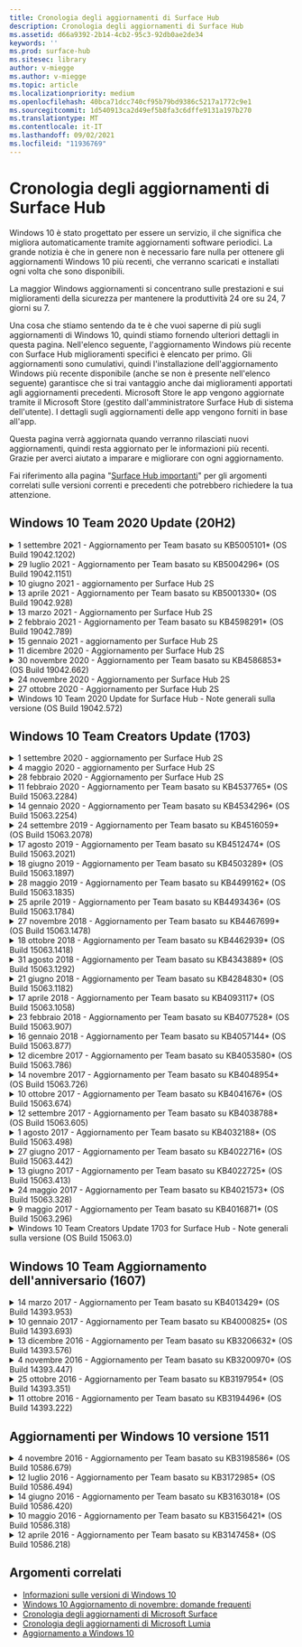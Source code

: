 ```yaml
---
title: Cronologia degli aggiornamenti di Surface Hub
description: Cronologia degli aggiornamenti di Surface Hub
ms.assetid: d66a9392-2b14-4cb2-95c3-92db0ae2de34
keywords: ''
ms.prod: surface-hub
ms.sitesec: library
author: v-miegge
ms.author: v-miegge
ms.topic: article
ms.localizationpriority: medium
ms.openlocfilehash: 40bca71dcc740cf95b79bd9386c5217a1772c9e1
ms.sourcegitcommit: 1d540913ca2d49ef5b8fa3c6dffe9131a197b270
ms.translationtype: MT
ms.contentlocale: it-IT
ms.lasthandoff: 09/02/2021
ms.locfileid: "11936769"
---
```

# <a name="surface-hub-update-history"></a>Cronologia degli aggiornamenti di Surface Hub

Windows 10 è stato progettato per essere un servizio, il che significa che migliora automaticamente tramite aggiornamenti software periodici. La grande notizia è che in genere non è necessario fare nulla per ottenere gli aggiornamenti Windows 10 più recenti, che verranno scaricati e installati ogni volta che sono disponibili.

La maggior Windows aggiornamenti si concentrano sulle prestazioni e sui miglioramenti della sicurezza per mantenere la produttività 24 ore su 24, 7 giorni su 7.

Una cosa che stiamo sentendo da te è che vuoi saperne di più sugli aggiornamenti di Windows 10, quindi stiamo fornendo ulteriori dettagli in questa pagina. Nell'elenco seguente, l'aggiornamento Windows più recente con Surface Hub miglioramenti specifici è elencato per primo. Gli aggiornamenti sono cumulativi, quindi l'installazione dell'aggiornamento Windows più recente disponibile (anche se non è presente nell'elenco seguente) garantisce che si trai vantaggio anche dai miglioramenti apportati agli aggiornamenti precedenti. Microsoft Store le app vengono aggiornate tramite il Microsoft Store (gestito dall'amministratore Surface Hub di sistema dell'utente). I dettagli sugli aggiornamenti delle app vengono forniti in base all'app.

Questa pagina verrà aggiornata quando verranno rilasciati nuovi aggiornamenti, quindi resta aggiornato per le informazioni più recenti. Grazie per averci aiutato a imparare e migliorare con ogni aggiornamento.

Fai riferimento alla pagina "[Surface Hub importanti](https://support.microsoft.com/products/surface-devices/surface-hub)" per gli argomenti correlati sulle versioni correnti e precedenti che potrebbero richiedere la tua attenzione.

## <a name="windows-10-team-2020-update-20h2"></a>Windows 10 Team 2020 Update (20H2)

<details>
<summary>1 settembre 2021 - Aggiornamento per Team basato su KB5005101* (OS Build 19042.1202)</summary>

Questo aggiornamento al Surface Hub include miglioramenti qualitativi e correzioni per la sicurezza. Gli aggiornamenti principali Surface Hub sono descritti in [Windows 10 Team 2020 Update 1](https://techcommunity.microsoft.com/t5/surface-it-pro-blog/windows-10-team-2020-update-1-released-to-all-surface-hubs/ba-p/2653503)e includono anche gli elementi seguenti:

* Migliora l'affidabilità per alcuni scenari di configurazione dell'account del dispositivo quando si utilizza una cassetta postale Exchange locale.

Per abilitare/disabilitare i servizi e le funzionalità del [dispositivo, fai](/surface-hub/) riferimento alla guida dell'amministratore di Surface Hub per l'abilitazione o la disabilitazione di servizi e funzionalità del dispositivo. *[KB5005101](https://support.microsoft.com/help/5005101)
</details>

<details>
<summary>29 luglio 2021 - Aggiornamento per Team basato su KB5004296* (OS Build 19042.1151)</summary>

Questo aggiornamento al Surface Hub include miglioramenti qualitativi e correzioni per la sicurezza. Gli aggiornamenti principali Surface Hub, non già descritti nella Windows 10 [cronologia degli](https://support.microsoft.com/help/4581839/windows-10-update-history)aggiornamenti, includono:

* Eseguire l'aggiornamento alla funzionalità "Raccogli log" per includere Windows dati di diagnostica in formato csv.
* Correzione che garantisce che la pulizia della sessione finale rimova completamente tutti i dati correlati a Edge Chromium.
* Migliora alcuni scenari con Surface Hub aggiunti ad Azure AD quando si usa l'app Authenticator app.

Per abilitare/disabilitare i servizi e le funzionalità del [dispositivo, fai](/surface-hub/) riferimento alla guida dell'amministratore di Surface Hub per l'abilitazione o la disabilitazione di servizi e funzionalità del dispositivo. *[KB5004296](https://support.microsoft.com/help/5004296)
</details>

<details>
<summary>10 giugno 2021 - aggiornamento per Surface Hub 2S</summary>

Questo aggiornamento è specifico di Surface Hub 2S e fornisce gli aggiornamenti di driver e firmware descritti di seguito:

* Aggiornamento UEFI di Surface - 694.3751.768.0
  * Risolve le vulnerabilità critiche della sicurezza e migliora la stabilità del sistema.
* Aggiornamento del firmware di Surface ME - 11.8.86.3877
  * Risolve le vulnerabilità critiche della sicurezza e migliora la stabilità del sistema.
* Driver dell'interfaccia del motore di gestione Intel(R) - 2102.100.0.1044
  * Risolve le vulnerabilità critiche della sicurezza e migliora la stabilità del sistema.
</details>

<details>
<summary>13 aprile 2021 - Aggiornamento per Team basato su KB5001330* (OS Build 19042.928)</summary>

Questo aggiornamento al Surface Hub include miglioramenti qualitativi e correzioni per la sicurezza. Gli aggiornamenti principali Surface Hub, non già descritti nella Windows 10 [cronologia degli](https://support.microsoft.com/help/4581839/windows-10-update-history)aggiornamenti, includono:

* Risolve un problema a causa del quale alcuni Surface Hub installavano solo aggiornamenti della sicurezza Windows mensili, anziché tutti gli Windows cumulativi.

Per abilitare/disabilitare i servizi e le funzionalità del [dispositivo, fai](/surface-hub/) riferimento alla guida dell'amministratore di Surface Hub per l'abilitazione o la disabilitazione di servizi e funzionalità del dispositivo. *[KB5001330](https://support.microsoft.com/help/5001330)
</details>

<details>
<summary>13 marzo 2021 - Aggiornamento per Surface Hub 2S</summary>

Questo aggiornamento è specifico di Surface Hub 2S e fornisce gli aggiornamenti di driver e firmware descritti di seguito:

* Driver di Bluetooth Intel(R) - 22.30.0.4
  * Migliora la sicurezza e la stabilità del sistema.
* Driver di grafica Intel(R) - 27.20.100.8682
  * Migliora la sicurezza e la stabilità del sistema.
* Driver di Wi-Fi Intel(R) - 22.30.0.11
  * Migliora la sicurezza e la stabilità del sistema.
</details>

<details>
<summary>2 febbraio 2021 - Aggiornamento per Team basato su KB4598291* (OS Build 19042.789)</summary>

Questo aggiornamento al Surface Hub include miglioramenti qualitativi e correzioni per la sicurezza. Gli aggiornamenti principali Surface Hub, non già descritti nella Windows 10 [cronologia degli](https://support.microsoft.com/help/4581839/windows-10-update-history)aggiornamenti, includono:

* Correzione che consente la sincronizzazione del calendario Exchange quando l'UPN dell'account del dispositivo non è uguale al relativo SMTP.
* Consente agli amministratori di disabilitare l'utilizzo dell'autenticazione moderna durante la sincronizzazione del calendario con Exchange.
* Garantisce che Surface Hub utenti non venga richiesto di immettere le credenziali proxy dopo l'ammissione della funzionalità "Usa credenziali dell'account del dispositivo".
* Risolve un problema a causa del quale Windows di aggiornamento dell'aggiornamento e dello Store non sarebbero mai stati completati se era in uso un proxy che richiede l'autenticazione.
* Migliora l'affidabilità dell'app Connessione durante gli scenari di inserimento cablati.

Per abilitare/disabilitare i servizi e le funzionalità del [dispositivo, fai](/surface-hub/) riferimento alla guida dell'amministratore di Surface Hub per l'abilitazione o la disabilitazione di servizi e funzionalità del dispositivo. *[KB4598291](https://support.microsoft.com/help/4598291)
</details>

<details>
<summary>15 gennaio 2021 - aggiornamento per Surface Hub 2S</summary>

Questo aggiornamento è specifico di Surface Hub 2S e fornisce gli aggiornamenti di driver e firmware descritti di seguito:

* Aggiornamento del firmware di Surface SMC - 3.93.139.0
* Aggiornamento UEFI di Surface - 694.3473.768.0
</details>

<details>
<summary>11 dicembre 2020 - Aggiornamento per Surface Hub 2S</summary>

Questo aggiornamento è specifico di Surface Hub 2S e fornisce gli aggiornamenti di driver e firmware descritti di seguito:

* Aggiornamento del firmware di Surface SMC - 3.92.139.0
* Aggiornamento UEFI di Surface - 694.3447.768.0
</details>

<details>
<summary>30 novembre 2020 - Aggiornamento per Team basato su KB4586853* (OS Build 19042.662)</summary>

Questo aggiornamento al Surface Hub include miglioramenti qualitativi e correzioni per la sicurezza. Gli aggiornamenti principali Surface Hub, non già descritti nella Windows 10 [cronologia degli](https://support.microsoft.com/help/4581839/windows-10-update-history)aggiornamenti, includono:

* Aggiorna alla pagina Impostazioni privacy per fornire opzioni aggiuntive.
* Risolve un problema a causa del quale le riunioni già avviate non venivano visualizzate nella schermata iniziale.
* Risolve un problema con il ripristino cloud per le impostazioni locali non en-US.
* Skype for Business
  * Migliora le prestazioni audio direzionali.
  * Suoni "tocco penna" ridotti quando si usa la penna durante Skype for Business chiamate.
* Migliora l'affidabilità durante la registrazione al Windows Insider Program.
* Migliora l'affidabilità Windows Shell di Team.

Per abilitare/disabilitare i servizi e le funzionalità del [dispositivo, fai](/surface-hub/) riferimento alla guida dell'amministratore di Surface Hub per l'abilitazione o la disabilitazione di servizi e funzionalità del dispositivo. *[KB4586853](https://support.microsoft.com/help/4586853)
</details>

<details>
<summary>24 novembre 2020 - Aggiornamento per Surface Hub 2S</summary>

Questo aggiornamento è specifico di Surface Hub 2S e fornisce gli aggiornamenti di driver e firmware descritti di seguito:

* Aggiornamento del firmware di Surface SMC - 3.91.139.0
  * Migliorare l'affidabilità dello standby connesso.
* Aggiornamento del firmware di Surface Touch - 3.91.139.0
  * Migliorare la risposta di tocco di standby connesso.
* Aggiornamento del firmware audio USB surface - 3.91.139.0
* Aggiornamento del firmware della penna di Surface - 3.91.139.0
</details>

<details>
<summary>27 ottobre 2020 - Aggiornamento per Surface Hub 2S</summary>

Questo aggiornamento è specifico di Surface Hub 2S e fornisce gli aggiornamenti di driver e firmware descritti di seguito:

* Aggiornamento del firmware di Surface System Aggregator - 4.14.139.0
* Aggiornamento UEFI di Surface - 694.3386.768.0
</details>

<details>
<summary>Windows 10 Team 2020 Update for Surface Hub - Note generali sulla versione (OS Build 19042.572)</summary>

Questo aggiornamento al Surface Hub include miglioramenti qualitativi e correzioni per la sicurezza. Gli aggiornamenti principali Surface Hub, non già descritti nella cronologia degli aggiornamenti di [Windows 10,](https://support.microsoft.com/help/4581839/windows-10-update-history)sono descritti nella pagina " Novità di[Windows 10 Team 2020 Update](/surface-hub/surface-hub-2020-update-whats-new)".

Fare riferimento alla pagina "[Install Windows 10 Team 2020 Update](/surface-hub/surface-hub-2020-update)" per ulteriori informazioni sulla disponibilità degli aggiornamenti per area geografica, metodo di distribuzione e tipo di dispositivo.
</details>

## <a name="windows-10-team-creators-update-1703"></a>Windows 10 Team Creators Update (1703)

<details>
<summary>1 settembre 2020 - aggiornamento per Surface Hub 2S</summary>

Questo aggiornamento è specifico di Surface Hub 2S e fornisce gli aggiornamenti di driver e firmware descritti di seguito:

* Aggiornamento del firmware di Surface SMC - 1.177.139.0
  * Migliora gli scenari di ripristino dei campi.
* Aggiornamento del firmware surface SSD - 5.14.139.0
  * Migliora la stabilità del sistema.
* Driver Surface Serial Hub - 9.40.139.0
  * Migliora la stabilità del sistema.
</details>

<details>
<summary>4 maggio 2020 - aggiornamento per Surface Hub 2S</summary>

Questo aggiornamento è specifico di Surface Hub 2S e fornisce gli aggiornamenti di driver e firmware descritti di seguito:

* Driver audio USB Surface - 15.3.6.0
  * Migliora le prestazioni audio direzionali.
* Driver audio schermo Intel(R) - 10.27.0.5
  * Migliora gli scenari di condivisione dello schermo.
* Driver di grafica Intel(R) - 26.20.100.7263
  * Migliora la stabilità del sistema.
* Driver di Surface System - 1.7.139.0
  * Migliora la stabilità del sistema.
* Aggiornamento del firmware di Surface SMC - 1.176.139.0
  * Migliora la stabilità del sistema.
</details>

<details>
<summary>28 febbraio 2020 - Aggiornamento per Surface Hub 2S</summary>

Questo aggiornamento è specifico di Surface Hub 2S e fornisce gli aggiornamenti di driver e firmware descritti di seguito:

* Driver surface integration - 13.46.139.0 
  * Migliora gli scenari di luminosità dello schermo.
* Driver dell'interfaccia del motore di gestione Intel(R) - 1914.12.0.1256
  * Migliora la stabilità del sistema.
* Aggiornamento del firmware di Surface SMC - 1.161.139.0
  * Migliora le prestazioni della batteria della penna.
* Aggiornamento UEFI di Surface - 694.2938.768.0
  * Migliora la stabilità del sistema.
</details>

<details>
<summary>11 febbraio 2020 - Aggiornamento per Team basato su KB4537765* (OS Build 15063.2284)</summary>

Questo aggiornamento al Surface Hub include miglioramenti qualitativi e correzioni per la sicurezza. Gli aggiornamenti principali Surface Hub, non già descritti nella Windows 10 [cronologia degli](https://support.microsoft.com/help/4018124/windows-10-update-history)aggiornamenti, includono:

* Risolve un problema per cui Hub 2S non può essere ascoltato bene da altri partecipanti durante Skype for Business chiamate.
* Migliora l'affidabilità per alcuni scenari di utilizzo della lingua araba, ebraico e altri scenari di utilizzo della lingua RTL Surface Hub.

Per abilitare/disabilitare i servizi e le funzionalità del [dispositivo, fai](/surface-hub/) riferimento alla guida dell'amministratore di Surface Hub per l'abilitazione o la disabilitazione di servizi e funzionalità del dispositivo.
*[KB4537765](https://support.microsoft.com/help/4537765)
</details>

<details>
<summary>14 gennaio 2020 - Aggiornamento per Team basato su KB4534296* (OS Build 15063.2254)</summary>

Questo aggiornamento al Surface Hub include miglioramenti qualitativi e correzioni per la sicurezza. Gli aggiornamenti principali Surface Hub, non già descritti nella Windows 10 [cronologia degli](https://support.microsoft.com/help/4018124/windows-10-update-history)aggiornamenti, includono:

* Risolve un problema con la raccolta dei log per Microsoft Surface Hub 2S.

Per abilitare/disabilitare i servizi e le funzionalità del [dispositivo, fai](/surface-hub/) riferimento alla guida dell'amministratore di Surface Hub per l'abilitazione o la disabilitazione di servizi e funzionalità del dispositivo.
*[KB4534296](https://support.microsoft.com/help/4534296)
</details>

<details>
<summary>24 settembre 2019 - Aggiornamento per Team basato su KB4516059* (OS Build 15063.2078)</summary>

Questo aggiornamento al Surface Hub include miglioramenti qualitativi e correzioni per la sicurezza. Gli aggiornamenti principali Surface Hub, non già descritti nella Windows 10 [cronologia degli](https://support.microsoft.com/help/4018124/windows-10-update-history)aggiornamenti, includono:

 * Eseguire l'aggiornamento Surface Hub 2S Recovery Impostazioni per riflettere in modo accurato le opzioni di ripristino.
 * Eseguire l'aggiornamento Surface Hub schermata iniziale 2S per migliorare la riconoscibilità del dispositivo.
 * È stato risolto un problema con lo sfondo della shell Windows Team visualizzato in modo non corretto.
 * È stato risolto un problema con la persistenza del layout del menu Start durante la configurazione con i criteri MDM.
 * È stato risolto un problema in Microsoft Edge che si verifica durante l'esplorazione di alcuni siti Web interni.
 * È stato risolto un problema in Skype for Business che si verificava durante la presentazione in modalità schermo intero.

Per abilitare/disabilitare i servizi e le funzionalità del [dispositivo, fai](/surface-hub/) riferimento alla guida dell'amministratore di Surface Hub per l'abilitazione o la disabilitazione di servizi e funzionalità del dispositivo.
*[KB4503289](https://support.microsoft.com/help/4503289)
</details>

<details>
<summary>17 agosto 2019 - Aggiornamento per Team basato su KB4512474* (OS Build 15063.2021)</summary>

Questo aggiornamento al Surface Hub include miglioramenti qualitativi e correzioni per la sicurezza. Gli aggiornamenti principali Surface Hub, non già descritti nella Windows 10 [cronologia degli](https://support.microsoft.com/help/4018124/windows-10-update-history)aggiornamenti, includono:

 * Garantisce che l'uscita video in Hub 2S per impostazione predefinita sia la modalità "Duplica".
 * Migliora l'affidabilità per alcuni scenari di utilizzo della lingua araba Surface Hub.

Per abilitare/disabilitare i servizi e le funzionalità del [dispositivo, fai](/surface-hub/) riferimento alla guida dell'amministratore di Surface Hub per l'abilitazione o la disabilitazione di servizi e funzionalità del dispositivo.
*[KB4503289](https://support.microsoft.com/help/4503289)
 </details>

<details>
<summary>18 giugno 2019 - Aggiornamento per Team basato su KB4503289* (OS Build 15063.1897)</summary>

Questo aggiornamento al Surface Hub include miglioramenti qualitativi e correzioni per la sicurezza. Gli aggiornamenti principali Surface Hub, non già descritti nella Windows 10 [cronologia degli](https://support.microsoft.com/help/4018124/windows-10-update-history)aggiornamenti, includono:

* Risolve un problema che impedisce a un utente di accedere a un dispositivo Microsoft Surface Hub con un Azure Active Directory account. Questo problema si verifica perché una sessione precedente non è stata completata correttamente.
* Aggiunge il supporto per le connessioni TLS 1.2 ai provider di identità e Exchange negli scenari di configurazione degli account del dispositivo.
* Correzioni per migliorare l'affidabilità dell'app di diagnostica hardware in Hub 2S. 
* Correzione per migliorare la coerenza dell'esperienza di installazione di prima esecuzione in Hub 2S. 

Per abilitare/disabilitare i servizi e le funzionalità del [dispositivo, fai](/surface-hub/) riferimento alla guida dell'amministratore di Surface Hub per l'abilitazione o la disabilitazione di servizi e funzionalità del dispositivo.
*[KB4503289](https://support.microsoft.com/help/4503289)
</details>

<details>
<summary>28 maggio 2019 - Aggiornamento per Team basato su KB4499162* (OS Build 15063.1835)</summary>

Questo aggiornamento al Surface Hub include miglioramenti qualitativi e correzioni per la sicurezza. Gli aggiornamenti principali Surface Hub, non già descritti nella Windows 10 [cronologia degli](https://support.microsoft.com/help/4018124/windows-10-update-history)aggiornamenti, includono:

* Garantisce che Surface Hub utenti non venga richiesto di immettere le credenziali proxy dopo l'ammissione della funzionalità "Usa credenziali dell'account del dispositivo".
* Risolve un problema a causa del quale Skype le connessioni non riescono periodicamente perché audio/video non utilizza il proxy corretto.
* Aggiunge il supporto per TLS 1.2 in Skype for Business.
* Risolve un errore di connessione SIP nel client Skype quando il server Skype ha TLS 1.0 o TLS 1.1 disabilitato.

Per abilitare/disabilitare i servizi e le funzionalità del [dispositivo, fai](/surface-hub/) riferimento alla guida dell'amministratore di Surface Hub per l'abilitazione o la disabilitazione di servizi e funzionalità del dispositivo.
*[KB4499162](https://support.microsoft.com/help/4499162)
</details>

<details>
<summary>25 aprile 2019 - Aggiornamento per Team basato su KB4493436* (OS Build 15063.1784)</summary>

Questo aggiornamento al Surface Hub include miglioramenti qualitativi e correzioni per la sicurezza. Gli aggiornamenti principali Surface Hub, non già descritti nella Windows 10 [cronologia degli](https://support.microsoft.com/help/4018124/windows-10-update-history)aggiornamenti, includono:

* Risolve il problema di sincronizzazione audio e video con alcuni dispositivi USB connessi alla Surface Hub.

Per abilitare/disabilitare i servizi e le funzionalità del [dispositivo, fai](/surface-hub/) riferimento alla guida dell'amministratore di Surface Hub per l'abilitazione o la disabilitazione di servizi e funzionalità del dispositivo.
*[KB4493436](https://support.microsoft.com/help/4493436)
</details>

<details>
<summary>27 novembre 2018 - Aggiornamento per Team basato su KB4467699* (OS Build 15063.1478)</summary>

Questo aggiornamento al Surface Hub include miglioramenti qualitativi e correzioni per la sicurezza. Gli aggiornamenti principali Surface Hub, non già descritti nella Windows 10 [cronologia degli](https://support.microsoft.com/help/4018124/windows-10-update-history)aggiornamenti, includono:

* Risolve un problema che impedisce ad alcuni utenti di Signing-In a "Riunioni e file personali".

Per abilitare/disabilitare i servizi e le funzionalità del [dispositivo, fai](/surface-hub/) riferimento alla guida dell'amministratore di Surface Hub per l'abilitazione o la disabilitazione di servizi e funzionalità del dispositivo.
*[KBKB4467699](https://support.microsoft.com/help/KB4467699)
</details>

<details>
<summary>18 ottobre 2018 - Aggiornamento per Team basato su KB4462939* (OS Build 15063.1418)</summary>

Questo aggiornamento al Surface Hub include miglioramenti qualitativi e correzioni per la sicurezza. Gli aggiornamenti principali Surface Hub, non già descritti nella Windows 10 [cronologia degli](https://support.microsoft.com/help/4018124/windows-10-update-history)aggiornamenti, includono:

* Skype for Business correzioni: 
  * Risolve il Skype for Business di connessione quando si riprende dalla sospensione
  * Risolve Skype for Business problema di connessione di rete, quando il dispositivo è connesso a Internet
  * Risolve un Skype for Business arresto anomalo durante la ricerca di utenti dalla directory
* Risolve il problema per cui l'hub segnala erroneamente "Nessuna connessione Internet" negli ambienti proxy aziendali.
* È stata implementata una funzionalità che consente ai clienti di acconsentire esplicitamente a una nuova esperienza lavagna.

Per abilitare/disabilitare i servizi e le funzionalità del [dispositivo, fai](/surface-hub/) riferimento alla guida dell'amministratore di Surface Hub per l'abilitazione o la disabilitazione di servizi e funzionalità del dispositivo.
*[KB4462939](https://support.microsoft.com/help/4462939)
</details>

<details>
<summary>31 agosto 2018 - Aggiornamento per Team basato su KB4343889* (OS Build 15063.1292)</summary>

Questo aggiornamento al Surface Hub include miglioramenti qualitativi e correzioni per la sicurezza. Gli aggiornamenti chiave Surface Hub, non già descritti nella [Windows 10 cronologia degli](https://support.microsoft.com/help/4018124/windows-10-update-history)aggiornamenti, includono:

* Aggiunge il supporto per Microsoft Teams
* Risolve il problema di gestione delle attività con la registrazione di Intune
* Consente agli amministratori di disabilitare i servizi di messaggistica istantanea e di posta elettronica per l'hub
* Ulteriori correzioni di bug e miglioramenti dell'affidabilità per l Surface Hub Skype for Business App

Per abilitare/disabilitare i servizi e le funzionalità del [dispositivo, fai](/surface-hub/) riferimento alla guida dell'amministratore di Surface Hub per l'abilitazione o la disabilitazione di servizi e funzionalità del dispositivo.
*[KB4343889](https://support.microsoft.com/help/4343889)
</details>

<details>
<summary>21 giugno 2018 - Aggiornamento per Team basato su KB4284830* (OS Build 15063.1182)</summary>

Questo aggiornamento al Surface Hub include miglioramenti qualitativi e correzioni per la sicurezza. Gli aggiornamenti chiave Surface Hub, non già descritti nella [Windows 10 cronologia degli](https://support.microsoft.com/help/4018124/windows-10-update-history)aggiornamenti, includono:

* Modifica della telemetria a supporto dei requisiti del GDPR in EMEA

Per abilitare/disabilitare i servizi e le funzionalità del [dispositivo, fai](/surface-hub/) riferimento alla guida dell'amministratore di Surface Hub per l'abilitazione o la disabilitazione di servizi e funzionalità del dispositivo.
*[KB4284830](https://support.microsoft.com/help/KB4284830)
</details>

<details>
<summary>17 aprile 2018 - Aggiornamento per Team basato su KB4093117* (OS Build 15063.1058)</summary>

Questo aggiornamento al Surface Hub include miglioramenti qualitativi e correzioni per la sicurezza. Gli aggiornamenti chiave Surface Hub, non già descritti nella [Windows 10 cronologia degli](https://support.microsoft.com/help/4018124/windows-10-update-history)aggiornamenti, includono:

* Risolve un problema di proiezione cablata
* Abilita l'aggiornamento in blocco per determinati criteri MDM (Gestione dispositivi mobili)
* Risolve il problema del dialer telefonico con le chiamate internazionali
* Risolve il problema di risoluzione delle immagini quando 2 Surface Hub aderiscono alla stessa riunione
* Risolve l'errore di gestione dei certificati di OMS (Operations Management Suite)
* Risolve un problema di sicurezza durante la pulizia al termine di una sessione
* Risolve Miracast problema, quando Surface Hub ai canali da 149 a 165
  * I canali da 149 a 165 continueranno a essere inutilizzabili in Europa, Giappone o Israele a causa delle normative governative regionali

Per abilitare/disabilitare i servizi e le funzionalità del [dispositivo, fai](/surface-hub/) riferimento alla guida dell'amministratore di Surface Hub per l'abilitazione o la disabilitazione di servizi e funzionalità del dispositivo.
*[KB4093117](https://support.microsoft.com/help/4093117)
</details>

<details>
<summary>23 febbraio 2018 - Aggiornamento per Team basato su KB4077528* (OS Build 15063.907)</summary>

Questo aggiornamento al Surface Hub include miglioramenti qualitativi e correzioni per la sicurezza. Gli aggiornamenti chiave Surface Hub, non già descritti nella [Windows 10 cronologia degli](https://support.microsoft.com/help/4018124/windows-10-update-history)aggiornamenti, includono:

* È stato risolto un problema per cui le impostazioni MDM non venivano applicate correttamente
* Processo di pulizia migliorato

Per abilitare/disabilitare i servizi e le funzionalità del [dispositivo, fai](/surface-hub/) riferimento alla guida dell'amministratore di Surface Hub per l'abilitazione o la disabilitazione di servizi e funzionalità del dispositivo.
*[KB4077528](https://support.microsoft.com/help/4077528)
</details>

<details>
<summary>16 gennaio 2018 - Aggiornamento per Team basato su KB4057144* (OS Build 15063.877)</summary>

Questo aggiornamento al Surface Hub include miglioramenti qualitativi e correzioni per la sicurezza. Gli aggiornamenti chiave Surface Hub, non già descritti nella [Windows 10 cronologia degli](https://support.microsoft.com/help/4018124/windows-10-update-history)aggiornamenti, includono:

* Aggiunge la possibilità di gestire il layout del riquadro del menu Start tramite MDM
* Correzione di bug MDM per la configurazione della rotazione delle password

Per abilitare/disabilitare i servizi e le funzionalità del [dispositivo, fai](/surface-hub/) riferimento alla guida dell'amministratore di Surface Hub per l'abilitazione o la disabilitazione di servizi e funzionalità del dispositivo.
*[KB4057144](https://support.microsoft.com/help/4057144)
</details>

<details>
<summary>12 dicembre 2017 - Aggiornamento per Team basato su KB4053580* (OS Build 15063.786)</summary>

Questo aggiornamento al Surface Hub include miglioramenti qualitativi e correzioni per la sicurezza. Gli aggiornamenti chiave Surface Hub, non già descritti nella [Windows 10 cronologia degli](https://support.microsoft.com/help/4018124/windows-10-update-history)aggiornamenti, includono:

* Risolve i flash video della fotocamera (strappi o sfarfallio) durante Skype for Business chiamate
* Risolve il problema relativo all'ID SSD del Centro notifiche

Per abilitare/disabilitare i servizi e le funzionalità del [dispositivo, fai](/surface-hub/) riferimento alla guida dell'amministratore di Surface Hub per l'abilitazione o la disabilitazione di servizi e funzionalità del dispositivo.
*[KB4053580](https://support.microsoft.com/help/4053580)
</details>

<details>
<summary>14 novembre 2017 - Aggiornamento per Team basato su KB4048954* (OS Build 15063.726)</summary>

Questo aggiornamento al Surface Hub include miglioramenti qualitativi e correzioni per la sicurezza. Gli aggiornamenti chiave Surface Hub, non già descritti nella [Windows 10 cronologia degli](https://support.microsoft.com/help/4018124/windows-10-update-history)aggiornamenti, includono:

* Aggiornamento delle funzionalità che consente ai clienti di abilitare l'autenticazione di rete cablata 802.1x tramite criteri MDM.
* Aggiornamento delle funzionalità che consente agli utenti di selezionare dinamicamente un'applicazione di propria scelta all'apertura di un file.
* Correzione che garantisce che la pulizia della sessione finale rimova completamente tutte le connessioni tra l'account dell'utente e il dispositivo.
* Correzione delle prestazioni che migliora i tempi di pulizia e Miracast di connessione.
* Introduce l'utilizzo dell'autenticazione facile durante riunioni ad hoc.
* Correzione che garantisce ai componenti del servizio di usare lo stesso proxy configurato nel dispositivo.
* Riduce e protegge in modo più accurato la telemetria trasmessa dal dispositivo, riducendo l'utilizzo della larghezza di banda.
* Abilita una funzionalità che consente agli utenti di fornire commenti e suggerimenti a Microsoft al termine di una riunione.

Per abilitare/disabilitare i servizi e le funzionalità del [dispositivo, fai](/surface-hub/) riferimento alla guida dell'amministratore di Surface Hub per l'abilitazione o la disabilitazione di servizi e funzionalità del dispositivo.
*[KB4048954](https://support.microsoft.com/help/4048954)
</details>

<details>
<summary>10 ottobre 2017 - Aggiornamento per Team basato su KB4041676* (OS Build 15063.674)</summary>

Questo aggiornamento al Surface Hub include miglioramenti qualitativi e correzioni per la sicurezza. Gli aggiornamenti chiave Surface Hub, non già descritti nella [Windows 10 cronologia degli](https://support.microsoft.com/help/4018124/windows-10-update-history)aggiornamenti, includono:

* Skype for Business
  * Risolve il problema che richiedeva un riavvio del dispositivo durante la ripresa dalla sospensione.
  * Consente di risolvere un problema a causa del quale i contatti esterni non sono stati risolti Skype'account Hub online.
* PowerPoint
  * Consente di risolvere il problema per cui alcune PowerPoint presentazioni non vengono proiettate su Hub.
* Generale
  * Consente di risolvere il problema per cui la porta USB non può essere disabilitata dall'amministratore di sistema.

*[KB4041676](https://support.microsoft.com/help/4041676)
</details>

<details>
<summary>12 settembre 2017 - Aggiornamento per Team basato su KB4038788* (OS Build 15063.605) </summary>

Questo aggiornamento al Surface Hub include miglioramenti qualitativi e correzioni per la sicurezza. Gli aggiornamenti chiave Surface Hub, non già descritti nella [Windows 10 cronologia degli](https://support.microsoft.com/help/4018124/windows-10-update-history)aggiornamenti, includono:

* Sicurezza
  * Risolve il problema con Bitlocker quando il dispositivo viene riattivato dalla sospensione.
* Generale
  * Riduce la frequenza/quantità di telemetria dell'integrità del dispositivo, migliorando le prestazioni del sistema.
  * Risolve un problema che impediva al dispositivo di raccogliere i log di sistema.

*[KB4038788](https://support.microsoft.com/help/4038788)
</details>

<details>
<summary>1 agosto 2017 - Aggiornamento per Team basato su KB4032188* (OS Build 15063.498)</summary>

* Skype for Business 
  * Risolve Skype for Business Sign-In problema, che richiedeva un nuovo tentativo o un riavvio del sistema.
  * Risolve la Skype for Business riunione visualizzata in modo errato.
  * Correzioni per migliorare l'Surface Hub Skype for Business affidabilità.

*[KB4032188](https://support.microsoft.com/help/4032188)
</details>

<details>
<summary>27 giugno 2017 - Aggiornamento per Team basato su KB4022716* (OS Build 15063.442)</summary>

Questo aggiornamento al Surface Hub include miglioramenti qualitativi e correzioni per la sicurezza. Gli aggiornamenti chiave Surface Hub, non già descritti nella [Windows 10 cronologia degli](https://support.microsoft.com/help/4018124/windows-10-update-history)aggiornamenti, includono:

* Risolvere gli arresti anomali del driver NVIDIA che potrebbero richiedere una sospensione di 84" Surface Hub per l'accensione, richiedendo un riavvio manuale.
* È stato risolto un problema a causa del quale alcune app non vengono avviate in un Surface Hub da 84 Surface Hub.

*[KB4022716](https://support.microsoft.com/help/4022716)
</details>

<details>
<summary>13 giugno 2017 - Aggiornamento per Team basato su KB4022725* (OS Build 15063.413)</summary>

Questo aggiornamento al Surface Hub include miglioramenti qualitativi e correzioni per la sicurezza. Gli aggiornamenti chiave Surface Hub, non già descritti nella [Windows 10 cronologia degli](https://support.microsoft.com/help/4018124/windows-10-update-history)aggiornamenti, includono:

* Generale
  * Risolti problemi di rilascio dell'input penna con penne
  * Risolto un problema che causava un lungo periodo di tempo per la "pulizia" della riunione

*[KB4022725](https://support.microsoft.com/help/4022725)
</details>

<details>
<summary>24 maggio 2017 - Aggiornamento per Team basato su KB4021573* (OS Build 15063.328)</summary>

Questo aggiornamento al Surface Hub include miglioramenti qualitativi e correzioni per la sicurezza. Gli aggiornamenti principali Surface Hub, non già descritti nella Windows 10 [cronologia degli](https://support.microsoft.com/help/4018124/windows-10-update-history)aggiornamenti, includono:

* Generale
  * Problema risolto con la conservazione delle impostazioni proxy durante il problema di aggiornamento

*[KB4021573](https://support.microsoft.com/help/4021573)
</details>

<details>
<summary>9 maggio 2017 - Aggiornamento per Team basato su KB4016871* (OS Build 15063.296)</summary>

Questo aggiornamento al Surface Hub include miglioramenti qualitativi e correzioni per la sicurezza. Gli aggiornamenti principali Surface Hub, non già descritti nella Windows 10 [cronologia degli](https://support.microsoft.com/help/4018124/windows-10-update-history)aggiornamenti, includono:

* Generale
  * Risolto il problema del ciclo di sospensione/riattivazione
  * Sono stati risolti diversi problemi di reimpostazione e ripristino
  * Problema della scheda Cronologia aggiornamenti risolto
  * Risolto Miracast problema di avvio del servizio
* App
  * Risolto l'errore di aggiornamento del pacchetto dell'app

*[KB4016871](https://support.microsoft.com/help/4016871)
</details>

<details>
<summary>Windows 10 Team Creators Update 1703 for Surface Hub - Note generali sulla versione (OS Build 15063.0)</summary>

Questo aggiornamento al Surface Hub include miglioramenti qualitativi e correzioni per la sicurezza. Gli aggiornamenti principali Surface Hub, non già descritti nella Windows 10 [cronologia degli](https://support.microsoft.com/help/4018124/windows-10-update-history)aggiornamenti, includono:

* Evoluzione dell'esperienza dello schermo di grandi dimensioni 
  * È stato migliorato il carosello delle riunioni in Welcome and Start
  * Partecipare alle riunioni e terminare la sessione direttamente dal menu Start
  * Le app possono utilizzare più dello schermo durante una sessione
  * Controlli Skype semplificati
  * Meccanismi migliorati per fornire feedback
* Accedere ai contenuti personali*
  * Single #A0 personale da Welcome o Start
  * Partecipare alle riunioni e terminare la sessione direttamente dal menu Start
  * Accedere ai file personali tramite OneDrive for Business direttamente dalla schermata Start
  * Accesso partecipante precompilato
  * Flussi di autenticazione semplificati con app "Authenticator" **
* Gestibilità & distribuzione 
  * Esperienza semplificata della Configurazione utente tramite provisioning in blocco
  * Servizio di ripristino dei dispositivi basato su cloud
  * Enterprise certificato client
  * Supporto delle credenziali proxy migliorato
  * Aggiunta e /miglioramento del Skype qualità del servizio (QoS)
  * Aggiunta della possibilità di impostare il volume predefinito del dispositivo in Impostazioni
  * Supporto MDM migliorato per Surface Hub [impostazioni](/surface-hub/remote-surface-hub-management)
* Sicurezza migliorata 
  * Aggiunta della possibilità di limitare le unità USB solo a BitLocker
  * Aggiunta della possibilità di disabilitare le porte USB tramite MDM
  * Aggiunta la possibilità di disabilitare la funzionalità "Riprendi sessione" in timeout
  * Aggiunta del supporto 802.1x cablato
* Audio e proiezione
  * Miglioramenti di Dolby Audio "Human Speaker"
  * Suoni "tocco penna" ridotti quando si usa la penna durante Skype for Business chiamate
  * Aggiunta del supporto per le Miracast dell'infrastruttura di rete
* Correzioni di affidabilità e prestazioni
  * Sono stati risolti diversi problemi di reimpostazione e ripristino
  * Risolto Surface Hub Exchange di autenticazione quando si utilizzano i certificati client
  * Miglioramento Wi-Fi connessione di rete e stabilità delle credenziali
  * Risolto Miracast problemi di sincronizzazione e popping audio durante la riproduzione video
  * Impostazione inclusa per disabilitare il comportamento di connessione automatica

*La funzionalità single sign-in richiede l'uso di Office365 e OneDrive for Business **Fare riferimento alla Guida all'amministratore per i requisiti di servizio

</details>

## <a name="windows-10-team-anniversary-update-1607"></a>Windows 10 Team Aggiornamento dell'anniversario (1607)

<details>
<summary>14 marzo 2017 - Aggiornamento per Team basato su KB4013429* (OS Build 14393.953)</summary>

Questo aggiornamento al Surface Hub include miglioramenti qualitativi e correzioni per la sicurezza. Gli aggiornamenti principali Surface Hub, non già descritti nella Windows 10 [cronologia degli](https://support.microsoft.com/help/4018124/windows-10-update-history)aggiornamenti, includono:

* Generale
  * Correzione della sicurezza per Esplora file per impedire lo spostamento in percorsi di file con restrizioni
* Skype for Business
  * Correzione della latenza durante la condivisione dello schermo basata su Desktop remoto

*[KB4013429](https://support.microsoft.com/help/4013429)
</details>

<details>
<summary>10 gennaio 2017 - Aggiornamento per Team basato su KB4000825* (OS Build 14393.693)</summary>

Questo aggiornamento al Surface Hub include miglioramenti qualitativi e correzioni per la sicurezza. Gli aggiornamenti principali Surface Hub, non già descritti nella Windows 10 [cronologia degli](https://support.microsoft.com/help/4018124/windows-10-update-history)aggiornamenti, includono:

* Selezione abilitata dei layout di tastiera 106/109 da utilizzare con tastiere giapponesi fisiche

*[KB4000825](https://support.microsoft.com/help/4000825)
</details>

<details>
<summary>13 dicembre 2016 - Aggiornamento per Team basato su KB3206632* (OS Build 14393.576)</summary>

Questo aggiornamento al Surface Hub include miglioramenti qualitativi e correzioni per la sicurezza. Gli aggiornamenti principali Surface Hub, non già descritti nella Windows 10 [cronologia degli](https://support.microsoft.com/help/4018124/windows-10-update-history)aggiornamenti, includono:

* Risolve il problema di distorsione audio della connessione cablata

*[KB3206632](https://support.microsoft.com/help/3206632)
</details>

<details>
<summary>4 novembre 2016 - Aggiornamento per Team basato su KB3200970* (OS Build 14393.447)</summary>

Questo aggiornamento per l'Windows 10 Team dell'anniversario (versione 1607) per Surface Hub include miglioramenti qualitativi e correzioni per la sicurezza. Gli aggiornamenti principali Surface Hub, non già descritti nella Windows 10 [cronologia degli](https://support.microsoft.com/help/4018124/windows-10-update-history)aggiornamenti, includono:

* Skype for Business correzioni di bug per migliorare l'affidabilità

*[KB3200970](https://support.microsoft.com/help/3200970)
</details>

<details>
<summary>25 ottobre 2016 - Aggiornamento per Team basato su KB3197954* (OS Build 14393.351)</summary>

Questo aggiornamento al Surface Hub include miglioramenti qualitativi e correzioni per la sicurezza. Gli aggiornamenti principali Surface Hub, non già descritti nella Windows 10 [cronologia degli](https://support.microsoft.com/help/4018124/windows-10-update-history)aggiornamenti, includono:

* Abilitazione della nuova funzionalità di sospensione nel sistema operativo e nel bios per ridurre il consumo Surface Hub consumo energetico dell'Surface Hub e migliorarne l'affidabilità a lungo termine
* Generale
  * Risolve gli scenari in cui la tastiera su schermo a volte non viene visualizzata
  * Risolve il cambiamento dell'applicazione lavagna che occasionalmente si verifica all'apertura di una riunione pianificata
  * Risolve il problema che impediva agli amministratori di modificare la password dell'amministratore locale dopo la reimpostazione del dispositivo
  * BIOS change resolving issue with status bar tracking during device Reset
  * Aggiornamento UEFI per risolvere i problemi di alimentazione

*[KB3197954](https://support.microsoft.com/help/3197954)
</details>

<details>
<summary>11 ottobre 2016 - Aggiornamento per Team basato su KB3194496* (OS Build 14393.222)</summary>

Questo aggiornamento consente di Windows 10 Team'aggiornamento dell'Surface Hub e include miglioramenti qualitativi e correzioni per la sicurezza. Il dispositivo verrà eseguito Windows 10 versione 1607 dopo l'installazione. Gli aggiornamenti principali Surface Hub, non già descritti nella Windows 10 [cronologia degli](https://support.microsoft.com/help/4018124/windows-10-update-history)aggiornamenti, includono:

* Skype for Business
  * Miglioramenti delle prestazioni durante la partecipazione alle riunioni, inclusi i problemi relativi alla partecipazione a una riunione tramite account federati
  * Supporto per la condivisione dello schermo basata su video (VBSS) ora disponibile Skype for Business per Surface Hub
  * Risolto il problema di disconnessione dopo 5 minuti di inattività
  * Risolto Skype errore di condivisione dello schermo da Hub a Hub
  * Miglioramenti apportati Skype video, tra cui:
    * Perdita di video durante la riunione con più relatori video
    * Ritaglio video durante le chiamate
    * Video chiamata in uscita non visualizzato per altri partecipanti
  * Risolto il problema con l'errore di accesso UPN
  * Risolto il problema relativo alla tastiera del telefono durante l'utilizzo delle chiamate SIP (Session Initiation Protocol)
* Lavagna
  * L'utente può ora salvare e richiamare le sessioni della Lavagna OneDrive online (tramite la funzionalità Di condivisione)
  * Avvio della Lavagna migliorato quando si rimuove la penna dal dock
* App
  * App preinstallato OneDrive, per l'accesso ai file personali e di lavoro
  * App Foto preinstallato, per visualizzare foto e video
  * App PowerBI preinstallato per visualizzare i dashboard
  * Le app Office word, Excel, PowerPoint sono tutte abilitate per l'input penna
  * Edge on Surface Hub ora supporta i siti Web basati su Flash
* Generale
  * Selezione dei dispositivi audio abilitata (per i dispositivi Surface Hub collegati tramite dispositivi audio esterni)
  * Supporto abilitato per HDCP sul connettore di output DisplayPort
  * Modifiche dell'interfaccia utente di sistema alle impostazioni per l'ottimizzazione dell'usabilità (fare riferimento alle Guide per [l'utente e](https://www.microsoft.com/surface/support/surface-hub) l'amministratore per ulteriori dettagli)
  * Correzioni di bug e ottimizzazioni delle prestazioni per velocizzare il Azure Active Directory di accesso
  * Tempo notevolmente migliorato necessario per reimpostare e ripristinare Surface Hub
  * Windows Defender L'interfaccia utente è stata aggiunta nelle impostazioni
  * Tocco UX migliorato per l'avvio
  * Abilitato il supporto per proiezione wireless superiore a 1080p tramite Miracast, nei dispositivi supportati
  * Risolto "Non c'è connessione Internet" e "Gli appuntamenti potrebbero non essere aggiornati" stati di notifica false dall'avvio
  * Miglioramento dell'affidabilità della tastiera su schermo
  * Supporto aggiuntivo per la creazione di pacchetti di provisioning Surface Hub tramite Progettazione configurazione di Windows Imaging & e una soluzione di monitoraggio Surface Hub migliorata in Operations Management Suite (OMS)

*[KB3194496](https://support.microsoft.com/help/3194496)
</details>

## <a name="updates-for-windows-10-version-1511"></a>Aggiornamenti per Windows 10 versione 1511

<details>
<summary>4 novembre 2016 - Aggiornamento per Team basato su KB3198586* (OS Build 10586.679)</summary>

Questo aggiornamento al Windows 10 Team (versione 1511) a Surface Hub include miglioramenti qualitativi e correzioni della sicurezza descritte in [Windows 10 Update History](https://support.microsoft.com/help/4018124/windows-10-update-history). Questo aggiornamento non Surface Hub elementi specifici.

*[KB3198586](https://support.microsoft.com/help/3198586)
</details>

<details>
<summary>12 luglio 2016 - Aggiornamento per Team basato su KB3172985* (OS Build 10586.494)</summary>

Questo aggiornamento include miglioramenti qualitativi e correzioni per la sicurezza. In questo aggiornamento non vengono introdotte nuove funzionalità del sistema operativo. Le modifiche principali specifiche del Surface Hub (quelle non già incluse nella cronologia degli [Windows 10),](https://support.microsoft.com/help/4018124/windows-10-update-history)includono:

* È stato risolto un problema che causava Windows arresti anomali del sistema
* È stato risolto un problema che causava arresti anomali ripetuti di Edge
* Risolto un problema che causava arresti anomali del servizio prima dell'arresto
* È stato risolto un problema per cui alcuni dati dell'app non erano stati rimossi correttamente dopo una sessione
* Driver NFC Broadcom aggiornato per migliorare le prestazioni NFC
* Aggiornamento del driver Wi-Fi Per migliorare Miracast prestazioni
* Aggiornamento del driver Nvidia per correggere un bug dello schermo in cui i dispositivi Surface Hub da 84" mostrano contenuto sfocato o sfuggito
* Sono stati Skype for Business numerosi problemi, tra cui: 
  * Problema che ha causato Skype for Business durante le riunioni
  * Problema in cui gli utenti non sono stati in grado di partecipare alle riunioni quando l'organizzatore della riunione era in una configurazione federata
  * Abilitazione Skype for Business condivisione applicazioni
  * Problema che ha causato Skype'applicazione si arresta in modo anomalo
* È stato aggiunto un prompt in "Impostazioni" per informare gli utenti che il sistema operativo può danneggiarsi se la reimpostazione del dispositivo viene interrotta prima del completamento

*[KB3172985](https://support.microsoft.com/help/3172985)
</details>

<details>
<summary>14 giugno 2016 - Aggiornamento per Team basato su KB3163018* (OS Build 10586.420)</summary>

Questo aggiornamento al Surface Hub include miglioramenti qualitativi e correzioni per la sicurezza. In questo aggiornamento non vengono introdotte nuove funzionalità del sistema operativo. Gli aggiornamenti chiave Surface Hub, non già descritti nella [Windows 10 cronologia degli](https://support.microsoft.com/help/4018124/windows-10-update-history)aggiornamenti, includono:

* Rilascio vincolato. Fare riferimento a 12 luglio 2016 - [KB3172985](https://support.microsoft.com/en-us/help/3172985) (OS Build 10586.494) per Surface Hub dettagli specifici del pacchetto

*[KB3163018](https://support.microsoft.com/help/3163018)
</details>

<details>
<summary>10 maggio 2016 - Aggiornamento per Team basato su KB3156421* (OS Build 10586.318)</summary>

Questo aggiornamento al Surface Hub include miglioramenti qualitativi e correzioni per la sicurezza. In questo aggiornamento non vengono introdotte nuove funzionalità del sistema operativo. Gli aggiornamenti chiave Surface Hub, non già descritti nella [Windows 10 cronologia degli](https://support.microsoft.com/help/4018124/windows-10-update-history)aggiornamenti, includono:

* È stato risolto un problema che impediva l'installazione di determinate app dello Store (OneDrive)
* È stato risolto un problema che causava il arresto dell'input tocco nelle applicazioni

*[KB3156421](https://support.microsoft.com/help/3156421)
</details>

<details>
<summary>12 aprile 2016 - Aggiornamento per Team basato su KB3147458* (OS Build 10586.218)</summary>

Questo aggiornamento al Surface Hub include miglioramenti qualitativi e correzioni per la sicurezza. In questo aggiornamento non vengono introdotte nuove funzionalità del sistema operativo. Gli aggiornamenti chiave Surface Hub, non già descritti nella [Windows 10 cronologia degli](https://support.microsoft.com/help/4018124/windows-10-update-history)aggiornamenti, includono:

* È stato risolto un problema per cui il livello del volume non era stato reimpostato correttamente tra le sessioni

*[KB3147458](https://support.microsoft.com/help/3147458)
</details>

## <a name="related-topics"></a>Argomenti correlati

* [Informazioni sulle versioni di Windows 10](https://go.microsoft.com/fwlink/p/?LinkId=724328)
* [Windows 10 Aggiornamento di novembre: domande frequenti](https://windows.microsoft.com/windows-10/windows-update-faq)
* [Cronologia degli aggiornamenti di Microsoft Surface](https://go.microsoft.com/fwlink/p/?LinkId=724327)
* [Cronologia degli aggiornamenti di Microsoft Lumia](https://go.microsoft.com/fwlink/p/?LinkId=785968)
* [Aggiornamento a Windows 10](https://go.microsoft.com/fwlink/p/?LinkId=616447)

